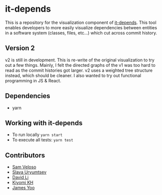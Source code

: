 # it-depends

This is a repository for the visualization component of [it-depends](https://github.com/jyoo980/it-depends). This tool enables developers to more easily visualize dependencies between entities in a software system (classes, files, etc...) which cut across commit history.

## Version 2

v2 is still in development. This is re-write of the original visualization to try out a few things. Mainly, I felt the directed graphs of the v1 was too hard to read as the commit histories got larger. v2 uses a weighted tree structure instead, which should be cleaner. I also wanted to try out functional programming in JS & React.

## Dependencies
* yarn

## Working with it-depends
* To run locally `yarn start`
* To execute all tests: `yarn test`

## Contributors

* [Sam Veloso](https://github.com/scveloso)
* [Slava Uryumtsev](https://github.com/uslava77)
* [David Li](https://github.com/daviidli)
* [Kiyomi KH](https://github.com/kiyomih)
* [James Yoo](https://github.com/jyoo980)